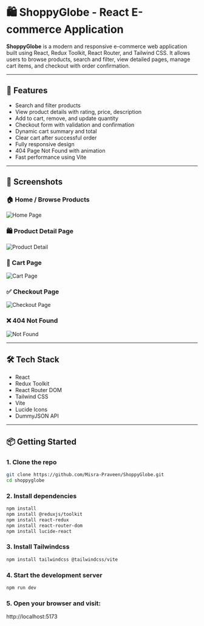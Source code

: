# 🛍️ ShoppyGlobe - React E-commerce Application

**ShoppyGlobe** is a modern and responsive e-commerce web application built using React, Redux Toolkit, React Router, and Tailwind CSS. It allows users to browse products, search and filter, view detailed pages, manage cart items, and checkout with order confirmation.

---

## 🚀 Features

- Search and filter products
- View product details with rating, price, description
- Add to cart, remove, and update quantity
- Checkout form with validation and confirmation
- Dynamic cart summary and total
- Clear cart after successful order
- Fully responsive design
- 404 Page Not Found with animation
- Fast performance using Vite

---

## 📸 Screenshots

### 🏠 Home / Browse Products
![Home Page](./src/assets/home.png)

### 🛍️ Product Detail Page
![Product Detail](./src/assets/ProductDetail.PNG)

### 🛒 Cart Page
![Cart Page](./src/assets/Cart.PNG)

### ✅ Checkout Page
![Checkout Page](./src/assets/CheckOut.PNG)

### ❌ 404 Not Found
![Not Found](./src/assets/NotFound.PNG)

---

## 🛠️ Tech Stack

- React
- Redux Toolkit
- React Router DOM
- Tailwind CSS
- Vite
- Lucide Icons
- DummyJSON API

---

## 📦 Getting Started

### 1. Clone the repo

```bash
git clone https://github.com/Misra-Praveen/ShoppyGlobe.git
cd shoppyglobe
```
### 2. Install dependencies

```bash
npm install
npm install @reduxjs/toolkit
npm install react-redux
npm install react-router-dom
npm install lucide-react
```
### 3. Install Tailwindcss

```bash
npm install tailwindcss @tailwindcss/vite

```
### 4. Start the development server

```bash
npm run dev

```
### 5. Open your browser and visit:
 http://localhost:5173

